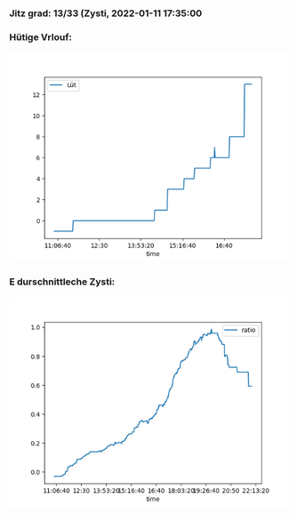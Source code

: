 ### Jitz grad: 13/33 (Zysti, 2022-01-11 17:35:00

### Hütige Vrlouf:
![Graph](Today.png)

### E durschnittleche Zysti:
![Graph](Zysti.png)